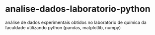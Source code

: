 # analise-dados-laboratorio-python
análise de dados experimentais obtidos no laboratório de química da faculdade utilizando  python (pandas, matplotlib, numpy)
